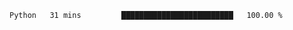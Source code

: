 <!--START_SECTION:waka-->

```txt
Python   31 mins         █████████████████████████   100.00 %
```

<!--END_SECTION:waka-->
